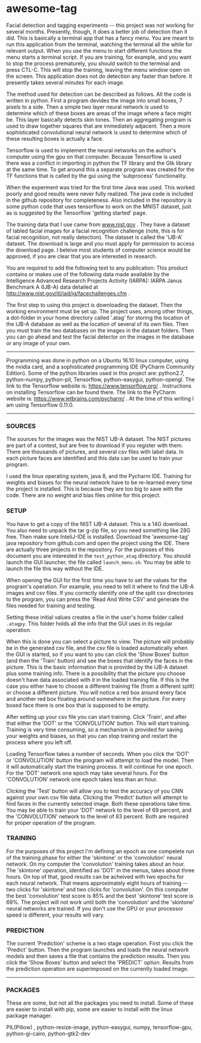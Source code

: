# awesome-tag
Facial detection and tagging experiments -- this project was not working for several months. Presently, though, it does a better job of detection than it did. This is basically a terminal app that has a fancy menu. You are meant to run this application from the terminal, watching the terminal all the while for relevant output. When you use the menu to start different functions the menu starts a terminal script. If you are training, for example, and you want to stop the process prematurely, you should switch to the terminal and press CTL-C. This will stop the training, leaving the menu window open on the screen. This application does not do detection any faster than before. It presently takes several minutes for each image.

The method used for detection can be described as follows. All the code is written in python. First a program devides the image into small boxes, 7 pixels to a side. Then a simple two layer neural network is used to determine which of these boxes are areas of the image where a face might be. This layer basically detects skin tones. Then an aggregating program is used to draw together squares that are immediately adjacent. Then a more sophisticated convolutional neural network is used to determine which of these resulting boxes is actually a face.

Tensorflow is used to implement the neural networks on the author's computer using the gpu on that computer. Because Tensorflow is used there was a conflict in importing in python the TF library and the Gtk library at the same time. To get around this a separate program was created for the TF functions that is called by the gui using the 'subprocess' functionality.

When the experment was tried for the first time Java was used. This worked poorly and good results were never fully realized. The java code is included in the github repository for completeness. Also included in the repository is some python code that uses tensorflow to work on the MNIST dataset, just as is suggested by the Tensorflow 'getting started' page.

The training data that I use came from www.nist.gov . They have a dataset of labled facial images for a facial recognition challenge (note, this is for facial recognition, not really detection). The dataset is called the 'IJB-A' dataset. The download is large and you must apply for permission to access the download page. I beleive most students of computer science would be approved, if you are clear that you are interested in research.

You are required to add the following text to any publication: This product contains or makes use of the following data made available by the Intelligence Advanced Research Projects Activity (IARPA): IARPA Janus Benchmark A (IJB-A) data detailed at http://www.nist.gov/itl/iad/ig/facechallenges.cfm .

The first step to using this project is downloading the dataset. Then the working environment must be set up. The project uses, among other things, a dot-folder in your home directory called '.atag' for storing the location of the IJB-A database as well as the location of several of its own files. Then you must train the two databases on the images in the dataset folders. Then you can go ahead and test the facial detector on the images in the database or any image of your own.

-----

Programming was done in python on a Ubuntu 16.10 linux computer, using the nvidia card, and a sophisticated programming IDE (PyCharm Community Edition). Some of the python libraries used in this project are: python2.7, python-numpy, python-pil, Tensorflow, python-easygui, python-opengl. The link to the Tensorflow website is: https://www.tensorflow.org/ . Instructions on installing Tensorflow can be found there. The link to the PyCharm website is: https://www.jetbrains.com/pycharm/ . At the time of this writing I am using Tensorflow 0.11.0. 

-----
### SOURCES

The sources for the images was the NIST IJB-A dataset. The NIST pictures are part of a contest, but are free to download if you register with them. There are thousands of pictures, and several csv files with label data. In each picture faces are identified and this data can be used to train your program.

I used the linux operating system, java 8, and the Pycharm IDE. Training for weights and biases for the neural network have to be re-learned every time the project is installed. This is because they are too big to save with the code. There are no weight and bias files online for this project.

### SETUP

You have to get a copy of the NIST IJB-A dataset. This is a 14G download. You also need to unpack the tar g-zip file, so you need something like 28G free. Then make sure InteliJ-IDE is installed. Download the 'awesome-tag' java repository from github.com and open the project using the IDE. There are actually three projects in the repository. For the purposes of this document you are interested in the `test_python_atag` directory. You should launch the GUI launcher, the file called `launch_menu.sh`. You may be able to launch the file this way without the IDE.

When opening the GUI for the first time you have to set the values for the program's operation. For example, you need to tell it where to find the IJB-A images and csv files. If you correctly identify one of the split csv directories to the program, you can press the 'Read And Write CSV' and generate the files needed for training and testing.

Setting these initial values creates a file in the user's home folder called `.atagpy`. This folder holds all the info that the GUI uses in its regular operation.

When this is done you can select a picture to view. The picture will probably be in the generated csv file, and the csv file is loaded automatically when the GUI is started, so if you want to you can click the 'Show Boxes' button (and then the 'Train' button) and see the boxes that identify the faces in the picture. This is the basic information that is provided by the IJB-A dataset plus some training info. There is a possibility that the picture you choose doesn't have data associated with it in the loaded training file. If this is the case you either have to choose a different training file (from a different split) or choose a different picture. You will notice a red box around every face and another red box floating around somewhere in the picture. For every boxed face there is one box that is supposed to be empty. 

After setting up your csv file you can start training. Click 'Train', and after that either the 'DOT' or the 'CONVOLUTION' button. This will start training. Training is very time consuming, so a mechanism is provided for saving your weights and biases, so that you can stop training and restart the process where you left off. 

Loading Tensorflow takes a number of seconds. When you click the 'DOT' or 'CONVOLUTION' button the program will attempt to load the model. Then it will automatically start the training process. It will continue for one epoch. For the 'DOT' network one epoch may take several hours. For the 'CONVOLUTION' network one epoch takes less than an hour. 

Clicking the 'Test' button will allow you to test the accuracy of you CNN against your own csv file data. Clicking the 'Predict' button will attempt to find faces in the currently selected image. Both these operations take time. You may be able to train your 'DOT' network to the level of 69 percent, and the 'CONVOLUTION' network to the level of 83 percent. Both are required for proper operation of the program.

### TRAINING

For the purposes of this project I'm defining an epoch as one compelete run of the training phase for either the 'skintone' or the 'convolution' neural network. On my computer the 'convolution' training takes about an hour. The 'skintone' operation, identified as 'DOT' in the menus, takes about three hours. On top of that, good results can be acheived with two epochs for each neural network. That means approximately eight hours of training -- two clicks for 'skintone' and two clicks for 'convolution'. On this computer the best 'convolution' test score is 85% and the best 'skintone' test score is 69%. The project will not work until both the 'convolution' and the 'skintone' neural networks are trained. If you don't use the GPU or your processor speed is different, your results will vary.

### PREDICTION

The current 'Prediction' scheme is a two stage operation. First you click the 'Predict' button. Then the program launches and loads the neural network models and then saves a file that contains the prediction results. Then you click the 'Show Boxes' button and select the 'PREDICT' option. Results from the prediction operation are superimposed on the currently loaded image.

-----

### PACKAGES

These are some, but not all the packages you need to install. Some of these are easier to install with pip, some are easier to install with the linux package manager.

PIL(Pillow) , python-resize-image, python-easygui, numpy, tensorflow-gpu, python-gi-cairo, python-gtk2-dev




